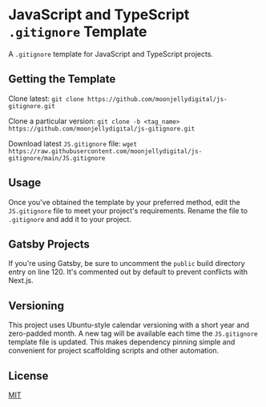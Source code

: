 # JavaScript and TypeScript `.gitignore` Template

A `.gitignore` template for JavaScript and TypeScript projects.

## Getting the Template

Clone latest: `git clone https://github.com/moonjellydigital/js-gitignore.git`

Clone a particular version: `git clone -b <tag_name> https://github.com/moonjellydigital/js-gitignore.git`

Download latest `JS.gitignore` file: `wget https://raw.githubusercontent.com/moonjellydigital/js-gitignore/main/JS.gitignore`

## Usage

Once you've obtained the template by your preferred method, edit the
`JS.gitignore` file to meet your project's requirements. Rename the file to
`.gitignore` and add it to your project.

## Gatsby Projects

If you're using Gatsby, be sure to uncomment the `public` build directory 
entry on line 120. It's commented out by default to prevent conflicts with
Next.js.

## Versioning

This project uses Ubuntu-style calendar versioning with a short year and
zero-padded month. A new tag will be available each time the `JS.gitignore`
template file is updated. This makes dependency pinning simple and convenient 
for project scaffolding scripts and other automation.

## License

[MIT](./LICENSE)
